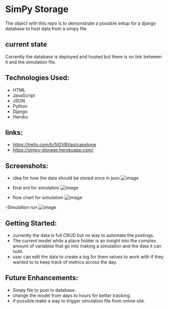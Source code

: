# SimPy Storage
  The object with this repo is to demonstrate a possible setup for a django database to host data from a simpy file


##  current state
Currently the database is deployed and hosted but there is no link between it and the simulation file.

## Technologies Used:

- HTML
- JavaScript
- JSON
- Python
- Django
- Heroku

## links:
- https://trello.com/b/5iGVBVaq/capstone
- https://simpy-storage.herokuapp.com/

## Screenshots:

- idea for how the data should be stored once in json
![image](https://i.imgur.com/l5JFkEu.jpg)

- final erd for simulation
![image](https://i.imgur.com/rNycnCk.png)

- flow chart for simulation
![image](https://i.imgur.com/8fWoESF.jpg)

-Simulation run 
![image](https://i.imgur.com/4fq2NRx.png)


## Getting Started:
- currently the data is full CRUD but no way to automate the postings.
- The current model while a place holder is an insight into the complex amount of variables that go into making a simulation and the data it can hold.
- user can edit the data to create a log for them selves to work with if they wanted to to keep track of metrics across the day.


## Future Enhancements:
- Simpy file to post to database.
- change the model from days to hours for better tracking.
- if possible make a way to trigger simulation file from online site.

